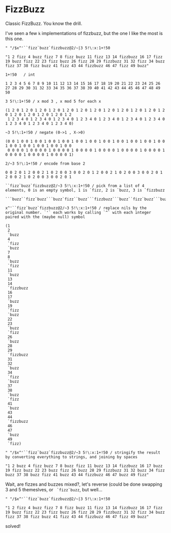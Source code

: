 # FizzBuzz

Classic FizzBuzz. You know the drill.

I've seen a few `k` implementations of fizzbuzz, but the one I like the most is this one.


```ngnk
" "/$x^'``fizz`buzz`fizzbuzz@2/~|3 5!\:x:1+!50
```

    "1 2 fizz 4 buzz fizz 7 8 fizz buzz 11 fizz 13 14 fizzbuzz 16 17 fizz 19 buzz fizz 22 23 fizz buzz 26 fizz 28 29 fizzbuzz 31 32 fizz 34 buzz fizz 37 38 fizz buzz 41 fizz 43 44 fizzbuzz 46 47 fizz 49 buzz"



```ngnk
1+!50   / int
```

    1 2 3 4 5 6 7 8 9 10 11 12 13 14 15 16 17 18 19 20 21 22 23 24 25 26 27 28 29 30 31 32 33 34 35 36 37 38 39 40 41 42 43 44 45 46 47 48 49 50



```ngnk
3 5!\:1+!50 / x mod 3 , x mod 5 for each x
```

    (1 2 0 1 2 0 1 2 0 1 2 0 1 2 0 1 2 0 1 2 0 1 2 0 1 2 0 1 2 0 1 2 0 1 2 0 1 2 0 1 2 0 1 2 0 1 2 0 1 2
     1 2 3 4 0 1 2 3 4 0 1 2 3 4 0 1 2 3 4 0 1 2 3 4 0 1 2 3 4 0 1 2 3 4 0 1 2 3 4 0 1 2 3 4 0 1 2 3 4 0)



```ngnk
~3 5!\:1+!50 / negate (0->1 , X->0) 
```

    (0 0 1 0 0 1 0 0 1 0 0 1 0 0 1 0 0 1 0 0 1 0 0 1 0 0 1 0 0 1 0 0 1 0 0 1 0 0 1 0 0 1 0 0 1 0 0 1 0 0
     0 0 0 0 1 0 0 0 0 1 0 0 0 0 1 0 0 0 0 1 0 0 0 0 1 0 0 0 0 1 0 0 0 0 1 0 0 0 0 1 0 0 0 0 1 0 0 0 0 1)



```ngnk
2/~3 5!\:1+!50 / encode from base 2
```

    0 0 2 0 1 2 0 0 2 1 0 2 0 0 3 0 0 2 0 1 2 0 0 2 1 0 2 0 0 3 0 0 2 0 1 2 0 0 2 1 0 2 0 0 3 0 0 2 0 1



```ngnk
``fizz`buzz`fizzbuzz@2/~3 5!\:x:1+!50 / pick from a list of 4 elements, 0 is an empty symbol, 1 is `fizz, 2 is `buzz, 3 is `fizzbuzz
```

    ```buzz``fizz`buzz```buzz`fizz``buzz```fizzbuzz```buzz``fizz`buzz```buzz`fizz``buzz```fizzbuzz```buzz``fizz`buzz```buzz`fizz``buzz```fizzbuzz```buzz``fizz



```ngnk
x^'``fizz`buzz`fizzbuzz@2/~3 5!\:x:1+!50 / replace nils by the original number. `'` each works by calling `^` with each integer paired with the (maybe null) symbol 
```

    (1
     2
     `buzz
     4
     `fizz
     `buzz
     7
     8
     `buzz
     `fizz
     11
     `buzz
     13
     14
     `fizzbuzz
     16
     17
     `buzz
     19
     `fizz
     `buzz
     22
     23
     `buzz
     `fizz
     26
     `buzz
     28
     29
     `fizzbuzz
     31
     32
     `buzz
     34
     `fizz
     `buzz
     37
     38
     `buzz
     `fizz
     41
     `buzz
     43
     44
     `fizzbuzz
     46
     47
     `buzz
     49
     `fizz)



```ngnk
" "/$x^'``fizz`buzz`fizzbuzz@2/~3 5!\:x:1+!50 / stringify the result by converting everything to strings, and joining by spaces
```

    "1 2 buzz 4 fizz buzz 7 8 buzz fizz 11 buzz 13 14 fizzbuzz 16 17 buzz 19 fizz buzz 22 23 buzz fizz 26 buzz 28 29 fizzbuzz 31 32 buzz 34 fizz buzz 37 38 buzz fizz 41 buzz 43 44 fizzbuzz 46 47 buzz 49 fizz"


Wait, are fizzes and buzzes mixed?, let's reverse (could be done swapping 3 and 5 themeslves, or ``` `fizz`buzz```, but well...


```ngnk
" "/$x^'``fizz`buzz`fizzbuzz@2/~|3 5!\:x:1+!50 
```

    "1 2 fizz 4 buzz fizz 7 8 fizz buzz 11 fizz 13 14 fizzbuzz 16 17 fizz 19 buzz fizz 22 23 fizz buzz 26 fizz 28 29 fizzbuzz 31 32 fizz 34 buzz fizz 37 38 fizz buzz 41 fizz 43 44 fizzbuzz 46 47 fizz 49 buzz"


solved!
